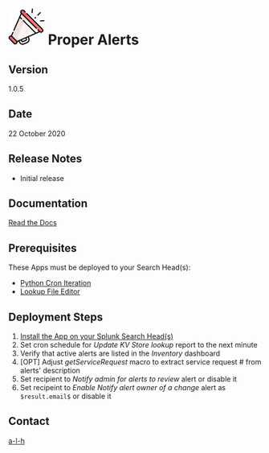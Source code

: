 #	![](https://github.com/a-l-h/splunk-app-proper-alerts/blob/master/doc/img/logo.svg) Proper Alerts


##	Version


1.0.5


##	Date


22 October 2020


##	Release Notes


- Initial release


##	Documentation


[Read the Docs](https://proper-alerts.rtfd.io)


##	Prerequisites


These Apps must be deployed to your Search Head(s):

- [Python Cron Iteration](https://splunkbase.splunk.com/app/4027/)
- [Lookup File Editor](https://splunkbase.splunk.com/app/1724/)


##	Deployment Steps


1.	[Install the App on your Splunk Search Head(s)](https://docs.splunk.com/Documentation/Splunk/latest/Admin/Deployappsandadd-ons#Deployment_architectures)
2.	Set cron schedule for *Update KV Store lookup* report to the next minute
3.	Verify that active alerts are listed in the *Inventory* dashboard
4.	[OPT] Adjust *getServiceRequest* macro to extract service request # from alerts' description
5.	Set recipient to *Notify admin for alerts to review* alert or disable it
6.	Set recipeint to *Enable Notify alert owner of a change* alert as ``$result.email$`` or disable it


##	Contact


[a-l-h](https://github.com/a-l-h)


